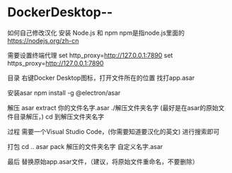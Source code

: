 # DockerDesktop--
如何自己修改汉化
安装 Node.js 和 npm
npm是指node.js里面的
https://nodejs.org/zh-cn 

需要设置终端代理
set http_proxy=http://127.0.0.1:7890
set https_proxy=http://127.0.0.1:7890

目录
右键Docker Desktop图标，打开文件所在的位置
找打app.asar

安装asar
npm install -g @electron/asar

解压
asar extract 你的文件名字.asar ./解压文件夹名字
(最好是在asar的原始文件目录解压，)
cd 到解压文件夹名字

过程
需要一个Visual Studio Code，(你需要知道要汉化的英文)
进行搜索即可

打包
cd ..
asar pack 解压的文件夹名字 自定义名字.asar

最后
替换原始app.asar文件，（建议，将原始文件重命名，不要删除）
